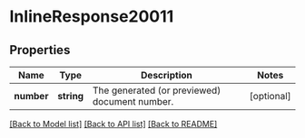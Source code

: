 # InlineResponse20011

## Properties
Name | Type | Description | Notes
------------ | ------------- | ------------- | -------------
**number** | **string** | The generated (or previewed) document number. | [optional] 

[[Back to Model list]](../../README.md#documentation-for-models) [[Back to API list]](../../README.md#documentation-for-api-endpoints) [[Back to README]](../../README.md)

